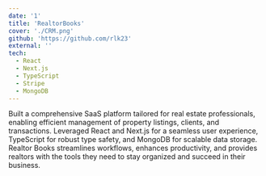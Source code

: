 ```yaml
---
date: '1'
title: 'RealtorBooks'
cover: './CRM.png'
github: 'https://github.com/rlk23'
external: ''
tech:
  - React
  - Next.js
  - TypeScript
  - Stripe
  - MongoDB
---
```


Built a comprehensive SaaS platform tailored for real estate professionals, enabling efficient management of property listings, clients, and transactions. Leveraged React and Next.js for a seamless user experience, TypeScript for robust type safety, and MongoDB for scalable data storage. Realtor Books streamlines workflows, enhances productivity, and provides realtors with the tools they need to stay organized and succeed in their business.
